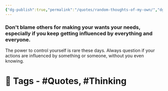 ```yaml
---
{"dg-publish":true,"permalink":"/quotes/random-thoughts-of-my-own/","dgPassFrontmatter":true,"noteIcon":"1","created":"2023-11-14T21:08:39.671+05:30","updated":"2023-12-12T23:34:38.199+05:30"}
---
```


### Don't blame others for making your wants your needs, especially if you keep getting influenced by everything and everyone.

The power to control yourself is rare these days. Always question if your actions are influenced by something or someone, without you even knowing.

# 🧶 Tags - #Quotes, #Thinking